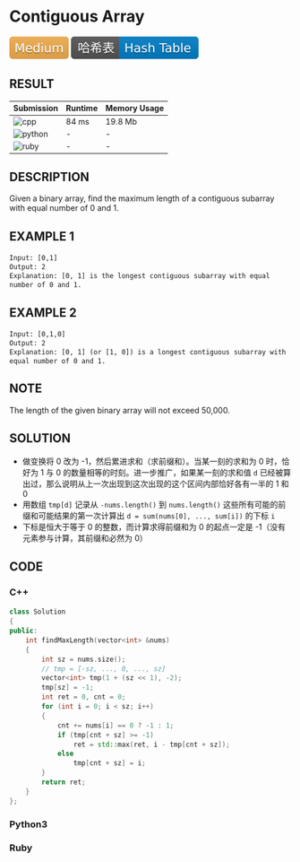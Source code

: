 # Contiguous Array

![Medium](../../materials/-Medium-f0ad4e.svg) ![Hash_Table](../../materials/哈希表-Hash_Table-007ec6.svg)

## RESULT

| Submission                                                        | Runtime | Memory Usage |
| ----------------------------------------------------------------- | ------- | ------------ |
| ![cpp](https://img.shields.io/badge/leetcode525-cpp-f34b7d.svg)   | 84 ms   | 19.8 Mb      |
| ![python](https://img.shields.io/badge/leetcode525-py-3572A5.svg) | -       | -            |
| ![ruby](https://img.shields.io/badge/leetcode525-rb-701516.svg)   | -       | -            |

## DESCRIPTION

Given a binary array, find the maximum length of a contiguous subarray with equal number of 0 and 1.

## EXAMPLE 1

```plain
Input: [0,1]
Output: 2
Explanation: [0, 1] is the longest contiguous subarray with equal number of 0 and 1.
```

## EXAMPLE 2

```plain
Input: [0,1,0]
Output: 2
Explanation: [0, 1] (or [1, 0]) is a longest contiguous subarray with equal number of 0 and 1.
```

## NOTE

The length of the given binary array will not exceed 50,000.

## SOLUTION

* 做变换将 0 改为 -1，然后累进求和（求前缀和）。当某一刻的求和为 0 时，恰好为 1 与 0 的数量相等的时刻。进一步推广，如果某一刻的求和值 `d` 已经被算出过，那么说明从上一次出现到这次出现的这个区间内部恰好各有一半的 1 和 0
* 用数组 `tmp[d]` 记录从 `-nums.length()` 到 `nums.length()` 这些所有可能的前缀和可能结果的第一次计算出 `d = sum(nums[0], ..., sum[i])` 的下标 `i`
* 下标是恒大于等于 0 的整数，而计算求得前缀和为 0 的起点一定是 -1（没有元素参与计算，其前缀和必然为 0）

## CODE

### C++

```cpp
class Solution
{
public:
    int findMaxLength(vector<int> &nums)
    {
        int sz = nums.size();
        // tmp = [-sz, ..., 0, ..., sz]
        vector<int> tmp(1 + (sz << 1), -2);
        tmp[sz] = -1;
        int ret = 0, cnt = 0;
        for (int i = 0; i < sz; i++)
        {
            cnt += nums[i] == 0 ? -1 : 1;
            if (tmp[cnt + sz] >= -1)
                ret = std::max(ret, i - tmp[cnt + sz]);
            else
                tmp[cnt + sz] = i;
        }
        return ret;
    }
};
```

### Python3


### Ruby

